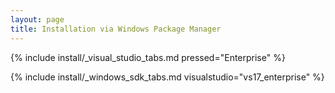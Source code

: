 ```yaml
---
layout: page
title: Installation via Windows Package Manager
---
```


{% include install/_visual_studio_tabs.md pressed="Enterprise"
%}

{% include install/_windows_sdk_tabs.md visualstudio="vs17_enterprise" %}
